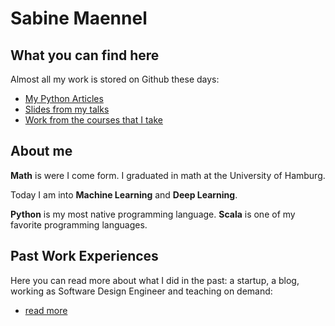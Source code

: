 # Sabine Maennel

## What you can find here
Almost all my work is stored on Github these days:
- [My Python Articles](python-articles)
- [Slides from my talks](slides.md)
- [Work from the courses that I take](coursework.md)

## About me
**Math** is were I come form. I graduated in math at the University of Hamburg. 

Today I am into **Machine Learning** and **Deep Learning**. 

**Python** is my most native programming language. **Scala** is one of my favorite programming languages.

## Past Work Experiences
Here you can read more about what I did in the past: a startup, a blog, working as Software Design Engineer and teaching on demand:
- [read more](past_work.md)
